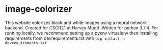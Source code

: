 # image-colorizer
This website colorizes black and white images using a neural network backend. Created for CSCI121 at Harvey Mudd. Written for python 3.7.4. For running locally, we recommend setting up a pyenv virtualenv then installing requirements from devrequirements.txt with ```pip install -r devrequirements.txt```
